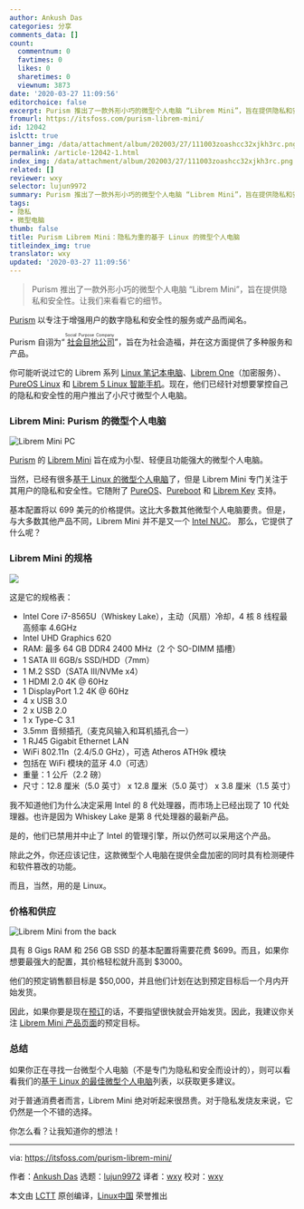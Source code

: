 ```yaml
---
author: Ankush Das
categories: 分享
comments_data: []
count:
  commentnum: 0
  favtimes: 0
  likes: 0
  sharetimes: 0
  viewnum: 3873
date: '2020-03-27 11:09:56'
editorchoice: false
excerpt: Purism 推出了一款外形小巧的微型个人电脑 “Librem Mini”，旨在提供隐私和安全性。让我们来看看它的细节。
fromurl: https://itsfoss.com/purism-librem-mini/
id: 12042
islctt: true
banner_img: /data/attachment/album/202003/27/111003zoashcc32xjkh3rc.png
permalink: /article-12042-1.html
index_img: /data/attachment/album/202003/27/111003zoashcc32xjkh3rc.png.thumb.jpg
related: []
reviewer: wxy
selector: lujun9972
summary: Purism 推出了一款外形小巧的微型个人电脑 “Librem Mini”，旨在提供隐私和安全性。让我们来看看它的细节。
tags:
- 隐私
- 微型电脑
thumb: false
title: Purism Librem Mini：隐私为重的基于 Linux 的微型个人电脑
titleindex_img: true
translator: wxy
updated: '2020-03-27 11:09:56'
---
```



> 
> Purism 推出了一款外形小巧的微型个人电脑 “Librem Mini”，旨在提供隐私和安全性。让我们来看看它的细节。
> 
> 
> 


[Purism](https://puri.sm/) 以专注于增强用户的数字隐私和安全性的服务或产品而闻名。


Purism 自诩为“<ruby> <a href="https://puri.sm/about/social-purpose/">  社会目地公司 </a> <rt>  Social Purpose Company </rt></ruby>”，旨在为社会造福，并在这方面提供了多种服务和产品。


你可能听说过它的 Librem 系列 [Linux 笔记本电脑](https://itsfoss.com/get-linux-laptops/)、[Librem One](https://itsfoss.com/librem-one/)（加密服务）、[PureOS Linux](https://itsfoss.com/pureos-convergence/) 和 [Librem 5 Linux 智能手机](https://itsfoss.com/librem-linux-phone/)。现在，他们已经针对想要掌控自己的隐私和安全性的用户推出了小尺寸微型个人电脑。


### Librem Mini: Purism 的微型个人电脑


![Librem Mini PC](/data/attachment/album/202003/27/111003zoashcc32xjkh3rc.png)


[Purism](https://puri.sm/) 的 [Librem Mini](https://puri.sm/products/librem-mini/) 旨在成为小型、轻便且功能强大的微型个人电脑。


当然，已经有很多[基于 Linux 的微型个人电脑](https://itsfoss.com/linux-based-mini-pc/)了，但是 Librem Mini 专门关注于其用户的隐私和安全性。它随附了 [PureOS](https://itsfoss.com/pureos-convergence/)、[Pureboot](https://docs.puri.sm/PureBoot.html) 和 [Librem Key](https://puri.sm/products/librem-key/) 支持。


基本配置将以 699 美元的价格提供。这比大多数其他微型个人电脑要贵。但是，与大多数其他产品不同，Librem Mini 并不是又一个 [Intel NUC](https://itsfoss.com/intel-nuc-essential-accessories/)。 那么，它提供了什么呢？


### Librem Mini 的规格


![](/data/attachment/album/202003/27/111009bmjdwpecctwpe0x1.png)


这是它的规格表：


* Intel Core i7-8565U（Whiskey Lake），主动（风扇）冷却，4 核 8 线程最高频率 4.6GHz
* Intel UHD Graphics 620
* RAM: 最多 64 GB DDR4 2400 MHz（2 个 SO-DIMM 插槽）
* 1 SATA III 6GB/s SSD/HDD（7mm）
* 1 M.2 SSD（SATA III/NVMe x4）
* 1 HDMI 2.0 4K @ 60Hz
* 1 DisplayPort 1.2 4K @ 60Hz
* 4 x USB 3.0
* 2 x USB 2.0
* 1 x Type-C 3.1
* 3.5mm 音频插孔（麦克风输入和耳机插孔合一）
* 1 RJ45 Gigabit Ethernet LAN
* WiFi 802.11n（2.4/5.0 GHz），可选 Atheros ATH9k 模块
* 包括在 WiFi 模块的蓝牙 4.0（可选）
* 重量：1 公斤（2.2 磅）
* 尺寸：12.8 厘米（5.0 英寸） x 12.8 厘米（5.0 英寸） x 3.8 厘米（1.5 英寸）


我不知道他们为什么决定采用 Intel 的 8 代处理器，而市场上已经出现了 10 代处理器。也许是因为 Whiskey Lake 是第 8 代处理器的最新产品。


是的，他们已禁用并中止了 Intel 的管理引擎，所以仍然可以采用这个产品。


除此之外，你还应该记住，这款微型个人电脑在提供全盘加密的同时具有检测硬件和软件篡改的功能。


而且，当然，用的是 Linux。


### 价格和供应


![Librem Mini from the back](/data/attachment/album/202003/27/111011yx4wx81oxrv8x44s.png)


具有 8 Gigs RAM 和 256 GB SSD 的基本配置将需要花费 $699。而且，如果你想要最强大的配置，其价格轻松就升高到 $3000。


他们的预定销售额目标是 $50,000，并且他们计划在达到预定目标后一个月内开始发货。


因此，如果你要是现在[预订](https://shop.puri.sm/shop/librem-mini/)的话，不要指望很快就会开始发货。因此，我建议你关注 [Librem Mini 产品页面](https://puri.sm/products/librem-mini/)的预定目标。


### 总结


如果你正在寻找一台微型个人电脑（不是专门为隐私和安全而设计的），则可以看看我们的[基于 Linux 的最佳微型个人电脑](https://itsfoss.com/linux-based-mini-pc/)列表，以获取更多建议。


对于普通消费者而言，Librem Mini 绝对听起来很昂贵。对于隐私发烧友来说，它仍然是一个不错的选择。


你怎么看？让我知道你的想法！




---


via: <https://itsfoss.com/purism-librem-mini/>


作者：[Ankush Das](https://itsfoss.com/author/ankush/) 选题：[lujun9972](https://github.com/lujun9972) 译者：[wxy](https://github.com/wxy) 校对：[wxy](https://github.com/wxy)


本文由 [LCTT](https://github.com/LCTT/TranslateProject) 原创编译，[Linux中国](https://linux.cn/) 荣誉推出